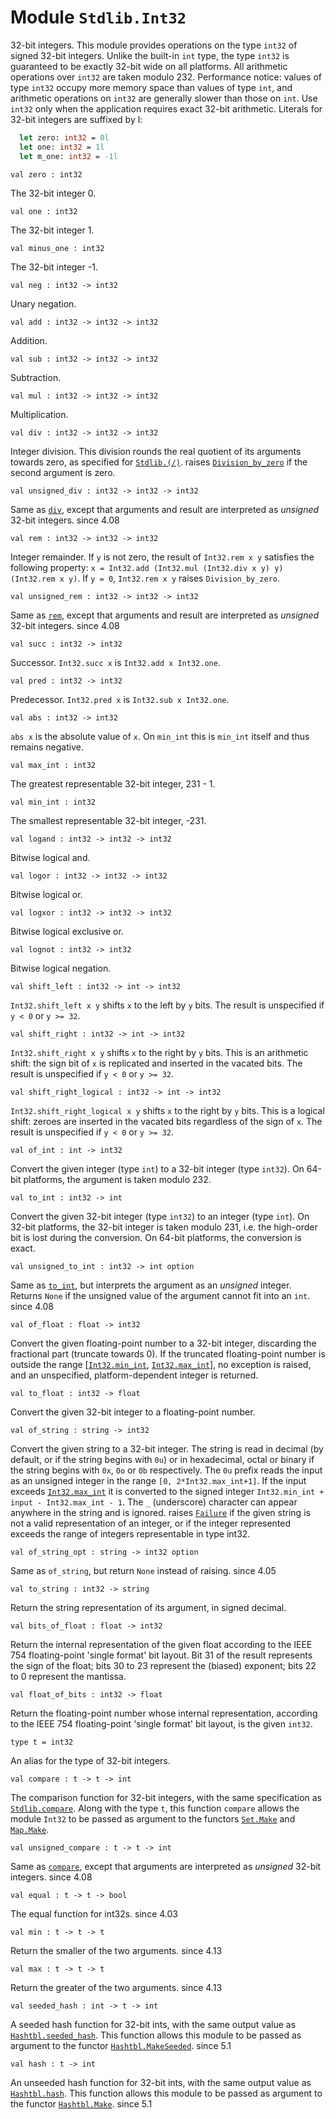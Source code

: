 # Module `Stdlib.Int32`
32-bit integers.
This module provides operations on the type `int32` of signed 32-bit integers. Unlike the built-in `int` type, the type `int32` is guaranteed to be exactly 32-bit wide on all platforms. All arithmetic operations over `int32` are taken modulo 232.
Performance notice: values of type `int32` occupy more memory space than values of type `int`, and arithmetic operations on `int32` are generally slower than those on `int`. Use `int32` only when the application requires exact 32-bit arithmetic.
Literals for 32-bit integers are suffixed by l:
```ocaml
  let zero: int32 = 0l
  let one: int32 = 1l
  let m_one: int32 = -1l
```
```
val zero : int32
```
The 32-bit integer 0.
```
val one : int32
```
The 32-bit integer 1\.
```
val minus_one : int32
```
The 32-bit integer \-1.
```
val neg : int32 -> int32
```
Unary negation.
```
val add : int32 -> int32 -> int32
```
Addition.
```
val sub : int32 -> int32 -> int32
```
Subtraction.
```
val mul : int32 -> int32 -> int32
```
Multiplication.
```
val div : int32 -> int32 -> int32
```
Integer division. This division rounds the real quotient of its arguments towards zero, as specified for [`Stdlib.(/)`](./Stdlib.md#val-\(/\)).
raises [`Division_by_zero`](./Stdlib.md#exception-Division_by_zero) if the second argument is zero.
```
val unsigned_div : int32 -> int32 -> int32
```
Same as [`div`](./#val-div), except that arguments and result are interpreted as *unsigned* 32-bit integers.
since 4.08
```
val rem : int32 -> int32 -> int32
```
Integer remainder. If `y` is not zero, the result of `Int32.rem x y` satisfies the following property: `x = Int32.add (Int32.mul (Int32.div x y) y) (Int32.rem x y)`. If `y = 0`, `Int32.rem x y` raises `Division_by_zero`.
```
val unsigned_rem : int32 -> int32 -> int32
```
Same as [`rem`](./#val-rem), except that arguments and result are interpreted as *unsigned* 32-bit integers.
since 4.08
```
val succ : int32 -> int32
```
Successor. `Int32.succ x` is `Int32.add x Int32.one`.
```
val pred : int32 -> int32
```
Predecessor. `Int32.pred x` is `Int32.sub x Int32.one`.
```
val abs : int32 -> int32
```
`abs x` is the absolute value of `x`. On `min_int` this is `min_int` itself and thus remains negative.
```
val max_int : int32
```
The greatest representable 32-bit integer, 231 \- 1\.
```
val min_int : int32
```
The smallest representable 32-bit integer, \-231.
```
val logand : int32 -> int32 -> int32
```
Bitwise logical and.
```
val logor : int32 -> int32 -> int32
```
Bitwise logical or.
```
val logxor : int32 -> int32 -> int32
```
Bitwise logical exclusive or.
```
val lognot : int32 -> int32
```
Bitwise logical negation.
```
val shift_left : int32 -> int -> int32
```
`Int32.shift_left x y` shifts `x` to the left by `y` bits. The result is unspecified if `y < 0` or `y >= 32`.
```
val shift_right : int32 -> int -> int32
```
`Int32.shift_right x y` shifts `x` to the right by `y` bits. This is an arithmetic shift: the sign bit of `x` is replicated and inserted in the vacated bits. The result is unspecified if `y < 0` or `y >= 32`.
```
val shift_right_logical : int32 -> int -> int32
```
`Int32.shift_right_logical x y` shifts `x` to the right by `y` bits. This is a logical shift: zeroes are inserted in the vacated bits regardless of the sign of `x`. The result is unspecified if `y < 0` or `y >= 32`.
```
val of_int : int -> int32
```
Convert the given integer (type `int`) to a 32-bit integer (type `int32`). On 64-bit platforms, the argument is taken modulo 232.
```
val to_int : int32 -> int
```
Convert the given 32-bit integer (type `int32`) to an integer (type `int`). On 32-bit platforms, the 32-bit integer is taken modulo 231, i.e. the high-order bit is lost during the conversion. On 64-bit platforms, the conversion is exact.
```
val unsigned_to_int : int32 -> int option
```
Same as [`to_int`](./#val-to_int), but interprets the argument as an *unsigned* integer. Returns `None` if the unsigned value of the argument cannot fit into an `int`.
since 4.08
```
val of_float : float -> int32
```
Convert the given floating-point number to a 32-bit integer, discarding the fractional part (truncate towards 0). If the truncated floating-point number is outside the range \[[`Int32.min_int`](./#val-min_int), [`Int32.max_int`](./#val-max_int)\], no exception is raised, and an unspecified, platform-dependent integer is returned.
```
val to_float : int32 -> float
```
Convert the given 32-bit integer to a floating-point number.
```
val of_string : string -> int32
```
Convert the given string to a 32-bit integer. The string is read in decimal (by default, or if the string begins with `0u`) or in hexadecimal, octal or binary if the string begins with `0x`, `0o` or `0b` respectively.
The `0u` prefix reads the input as an unsigned integer in the range `[0, 2*Int32.max_int+1]`. If the input exceeds [`Int32.max_int`](./#val-max_int) it is converted to the signed integer `Int32.min_int + input - Int32.max_int - 1`.
The `_` (underscore) character can appear anywhere in the string and is ignored.
raises [`Failure`](./Stdlib.md#exception-Failure) if the given string is not a valid representation of an integer, or if the integer represented exceeds the range of integers representable in type int32.
```
val of_string_opt : string -> int32 option
```
Same as `of_string`, but return `None` instead of raising.
since 4.05
```
val to_string : int32 -> string
```
Return the string representation of its argument, in signed decimal.
```
val bits_of_float : float -> int32
```
Return the internal representation of the given float according to the IEEE 754 floating-point 'single format' bit layout. Bit 31 of the result represents the sign of the float; bits 30 to 23 represent the (biased) exponent; bits 22 to 0 represent the mantissa.
```
val float_of_bits : int32 -> float
```
Return the floating-point number whose internal representation, according to the IEEE 754 floating-point 'single format' bit layout, is the given `int32`.
```
type t = int32
```
An alias for the type of 32-bit integers.
```
val compare : t -> t -> int
```
The comparison function for 32-bit integers, with the same specification as [`Stdlib.compare`](./Stdlib.md#val-compare). Along with the type `t`, this function `compare` allows the module `Int32` to be passed as argument to the functors [`Set.Make`](./Stdlib-Set-Make.md) and [`Map.Make`](./Stdlib-Map-Make.md).
```
val unsigned_compare : t -> t -> int
```
Same as [`compare`](./#val-compare), except that arguments are interpreted as *unsigned* 32-bit integers.
since 4.08
```
val equal : t -> t -> bool
```
The equal function for int32s.
since 4.03
```
val min : t -> t -> t
```
Return the smaller of the two arguments.
since 4.13
```
val max : t -> t -> t
```
Return the greater of the two arguments.
since 4.13
```
val seeded_hash : int -> t -> int
```
A seeded hash function for 32-bit ints, with the same output value as [`Hashtbl.seeded_hash`](./Stdlib-Hashtbl.md#val-seeded_hash). This function allows this module to be passed as argument to the functor [`Hashtbl.MakeSeeded`](./Stdlib-Hashtbl-MakeSeeded.md).
since 5.1
```
val hash : t -> int
```
An unseeded hash function for 32-bit ints, with the same output value as [`Hashtbl.hash`](./Stdlib-Hashtbl.md#val-hash). This function allows this module to be passed as argument to the functor [`Hashtbl.Make`](./Stdlib-Hashtbl-Make.md).
since 5.1